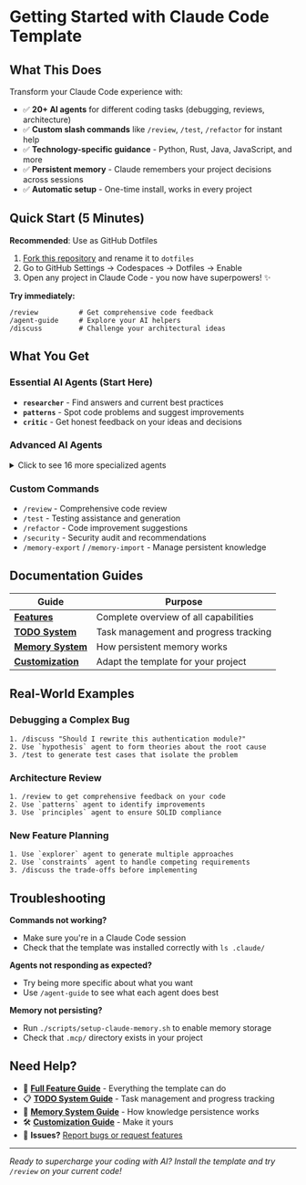 # Getting Started with Claude Code Template

## What This Does

Transform your Claude Code experience with:
- ✅ **20+ AI agents** for different coding tasks (debugging, reviews, architecture)
- ✅ **Custom slash commands** like `/review`, `/test`, `/refactor` for instant help
- ✅ **Technology-specific guidance** - Python, Rust, Java, JavaScript, and more
- ✅ **Persistent memory** - Claude remembers your project decisions across sessions
- ✅ **Automatic setup** - One-time install, works in every project

## Quick Start (5 Minutes)

**Recommended**: Use as GitHub Dotfiles
1. [Fork this repository](https://github.com/your-username/claude-code-template/fork) and rename it to `dotfiles`
2. Go to GitHub Settings → Codespaces → Dotfiles → Enable
3. Open any project in Claude Code - you now have superpowers! ✨

**Try immediately:**
```
/review          # Get comprehensive code feedback
/agent-guide     # Explore your AI helpers  
/discuss         # Challenge your architectural ideas
```

## What You Get

### Essential AI Agents (Start Here)
- **`researcher`** - Find answers and current best practices
- **`patterns`** - Spot code problems and suggest improvements
- **`critic`** - Get honest feedback on your ideas and decisions

### Advanced AI Agents
<details>
<summary>Click to see 16 more specialized agents</summary>

**Problem Solving:**
- `hypothesis` - Scientific debugging approach
- `constraints` - Handle competing requirements
- `resolver` - Mediate conflicting approaches

**Code Quality:**
- `completer` - Find missing functionality and TODOs
- `whisper` - Micro-improvements and polish
- `invariants` - Type safety and state machines

**Architecture:**
- `explorer` - Generate multiple solution approaches
- `axioms` - First-principles reasoning
- `context` - Deep system understanding
- `principles` - Apply SOLID, DRY, KISS principles

**Workflow:**
- `generator` - Code generation and templates
- `prompter` - AI agent development
- `time` - Historical analysis and evolution
- `connector` - Cross-domain creative solutions
- `tagger` - Automatic release management

</details>

### Custom Commands
- `/review` - Comprehensive code review
- `/test` - Testing assistance and generation
- `/refactor` - Code improvement suggestions  
- `/security` - Security audit and recommendations
- `/memory-export` / `/memory-import` - Manage persistent knowledge

## Documentation Guides

| Guide | Purpose |
|-------|---------|
| **[Features](features.md)** | Complete overview of all capabilities |
| **[TODO System](todo-system.md)** | Task management and progress tracking |
| **[Memory System](memory-system.md)** | How persistent memory works |
| **[Customization](customization.md)** | Adapt the template for your project |

## Real-World Examples

### Debugging a Complex Bug
```
1. /discuss "Should I rewrite this authentication module?"
2. Use `hypothesis` agent to form theories about the root cause
3. /test to generate test cases that isolate the problem
```

### Architecture Review
```
1. /review to get comprehensive feedback on your code
2. Use `patterns` agent to identify improvements
3. Use `principles` agent to ensure SOLID compliance
```

### New Feature Planning
```
1. Use `explorer` agent to generate multiple approaches
2. Use `constraints` agent to handle competing requirements  
3. /discuss the trade-offs before implementing
```

## Troubleshooting

**Commands not working?**
- Make sure you're in a Claude Code session
- Check that the template was installed correctly with `ls .claude/`

**Agents not responding as expected?**
- Try being more specific about what you want
- Use `/agent-guide` to see what each agent does best

**Memory not persisting?**
- Run `./scripts/setup-claude-memory.sh` to enable memory storage
- Check that `.mcp/` directory exists in your project

## Need Help?

- 📖 **[Full Feature Guide](features.md)** - Everything the template can do
- 📋 **[TODO System Guide](todo-system.md)** - Task management and progress tracking
- 🧠 **[Memory System Guide](memory-system.md)** - How knowledge persistence works
- 🛠️ **[Customization Guide](customization.md)** - Make it yours
- 🐛 **Issues?** [Report bugs or request features](https://github.com/your-username/claude-code-template/issues)

---

*Ready to supercharge your coding with AI? Install the template and try `/review` on your current code!*